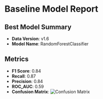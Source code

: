 # Baseline Model Report
## Best Model Summary
- **Data Version**: v1.6
- **Model Name**: RandomForestClassifier
## Metrics
- **F1 Score**: 0.84
- **Recall**: 0.87
- **Precision**: 0.84
- **ROC_AUC**: 0.59
- **Confusion Matrix**:
![Confusion Matrix](reports/reports/v1.6_RandomForestClassifier_confusion_matrix.png)
